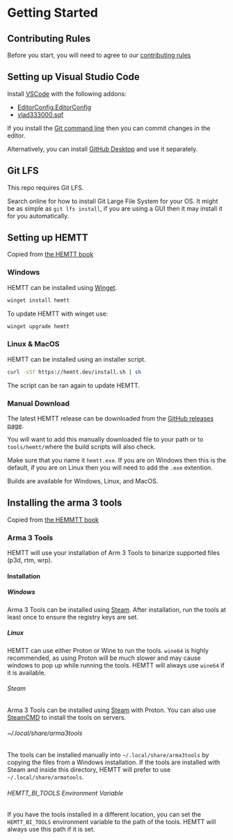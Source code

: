 # Getting Started

## Contributing Rules
Before you start, you will need to agree to our [contributing rules](../../.github/CONTRIBUTING.md)

## Setting up Visual Studio Code
Install [VSCode](https://code.visualstudio.com/) with the following addons:
- [EditorConfig.EditorConfig](https://marketplace.visualstudio.com/items?itemName=EditorConfig.EditorConfig)
- [vlad333000.sqf](https://marketplace.visualstudio.com/items?itemName=vlad333000.sqf)

If you install the [Git command line](https://git-scm.com/downloads) then you can commit changes in the editor.

Alternatively, you can install [GitHub Desktop](https://github.com/apps/desktop) and use it separately.

## Git LFS
This repo requires Git LFS.

Search online for how to install Git Large File System for your OS. It might be as simple as `git lfs install`, if you are using a GUI then it may install it for you automatically.

## Setting up HEMTT
Copied from [the HEMTT book](https://hemtt.dev/installation/index.html)
### Windows

HEMTT can be installed using [Winget](https://github.com/microsoft/winget-cli).

```powershell
winget install hemtt
```

To update HEMTT with winget use:

```powershell
winget upgrade hemtt
```

### Linux & MacOS

HEMTT can be installed using an installer script.

```bash
curl -sSf https://hemtt.dev/install.sh | sh
```

The script can be ran again to update HEMTT.

### Manual Download

The latest HEMTT release can be downloaded from the [GitHub releases page](https://github.com/brettmayson/HEMTT/releases).

You will want to add this manually downloaded file to your path or to `tools/hemtt/`where the build scripts will also check.

Make sure that you name it `hemtt.exe`. If you are on Windows then this is the default, if you are on Linux then you will need to add the `.exe` extention.

Builds are available for Windows, Linux, and MacOS.

## Installing the arma 3 tools
Copied from [the HEMMTT book](https://hemtt.dev/installation/arma3tools.html)
### Arma 3 Tools

HEMTT will use your installation of Arm 3 Tools to binarize supported files (p3d, rtm, wrp).

#### Installation

##### Windows

Arma 3 Tools can be installed using [Steam](https://store.steampowered.com/app/233800/Arma_3_Tools/). After installation, run the tools at least once to ensure the registry keys are set.

##### Linux

HEMTT can use either Proton or Wine to run the tools. `wine64` is highly recommended, as using Proton will be much slower and may cause windows to pop up while running the tools. HEMTT will always use `wine64` if it is available.

###### Steam

Arma 3 Tools can be installed using [Steam](https://store.steampowered.com/app/233800/Arma_3_Tools/) with Proton. You can also use [SteamCMD](https://developer.valvesoftware.com/wiki/SteamCMD) to install the tools on servers.

###### ~/.local/share/arma3tools

The tools can be installed manually into `~/.local/share/arma3tools` by copying the files from a Windows installation. If the tools are installed with Steam and inside this directory, HEMTT will prefer to use `~/.local/share/armatools`.

###### HEMTT_BI_TOOLS Environment Variable

If you have the tools installed in a different location, you can set the `HEMTT_BI_TOOLS` environment variable to the path of the tools. HEMTT will always use this path if it is set.
